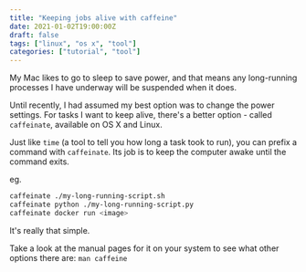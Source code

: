 ```yaml
---
title: "Keeping jobs alive with caffeine"
date: 2021-01-02T19:00:00Z
draft: false
tags: ["linux", "os x", "tool"]
categories: ["tutorial", "tool"]
---
```


My Mac likes to go to sleep to save power, and that means any long-running processes
I have underway will be suspended when it does.

Until recently, I had assumed my best option was to change the power settings.
For tasks I want to keep alive, there's a better option - called `caffeinate`, available on OS X and Linux.

Just like `time` (a tool to tell you how long a task took to run), you can prefix a command
with `caffeinate`. Its job is to keep the computer awake until the command exits.

eg.

```bash
caffeinate ./my-long-running-script.sh
caffeinate python ./my-long-running-script.py
caffeinate docker run <image>
```

It's really that simple.

Take a look at the manual pages for it on your system to see what other
options there are: `man caffeine`
